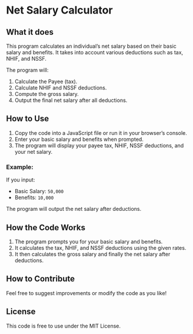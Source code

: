 # Net Salary Calculator

## What it does

This program calculates an individual’s net salary based on their basic salary and benefits. It takes into account various deductions such as tax, NHIF, and NSSF.

The program will:
1. Calculate the Payee (tax).
2. Calculate NHIF and NSSF deductions.
3. Compute the gross salary.
4. Output the final net salary after all deductions.

## How to Use

1. Copy the code into a JavaScript file or run it in your browser’s console.
2. Enter your basic salary and benefits when prompted.
3. The program will display your payee tax, NHIF, NSSF deductions, and your net salary.

### Example:

If you input:
- Basic Salary: `50,000`
- Benefits: `10,000`

The program will output the net salary after deductions.

## How the Code Works

1. The program prompts you for your basic salary and benefits.
2. It calculates the tax, NHIF, and NSSF deductions using the given rates.
3. It then calculates the gross salary and finally the net salary after deductions.

## How to Contribute

Feel free to suggest improvements or modify the code as you like!

## License

This code is free to use under the MIT License.




